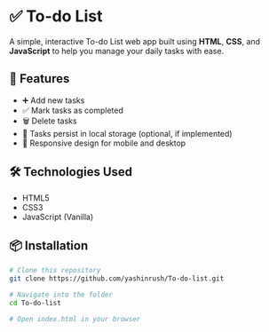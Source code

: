 # ✅ To-do List

A simple, interactive To-do List web app built using **HTML**, **CSS**, and **JavaScript** to help you manage your daily tasks with ease.

## 🚀 Features

- ➕ Add new tasks
- ✅ Mark tasks as completed
- 🗑️ Delete tasks
- 💾 Tasks persist in local storage (optional, if implemented)
- 📱 Responsive design for mobile and desktop

## 🛠️ Technologies Used

- HTML5
- CSS3
- JavaScript (Vanilla)

## 📦 Installation

```bash
# Clone this repository
git clone https://github.com/yashinrush/To-do-list.git

# Navigate into the folder
cd To-do-list

# Open index.html in your browser
